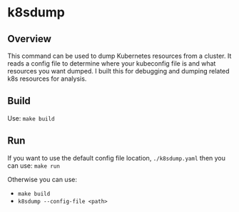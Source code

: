 # k8sdump

## Overview

This command can be used to dump Kubernetes resources from a cluster. It reads a config file to determine where your kubeconfig 
file is and what resources you want dumped. I built this for debugging and dumping related k8s resources for analysis.

## Build

Use: `make build`

## Run

If you want to use the default config file location, `./k8sdump.yaml` then you can use: `make run`

Otherwise you can use: 
- `make build`
- `k8sdump --config-file <path>`
